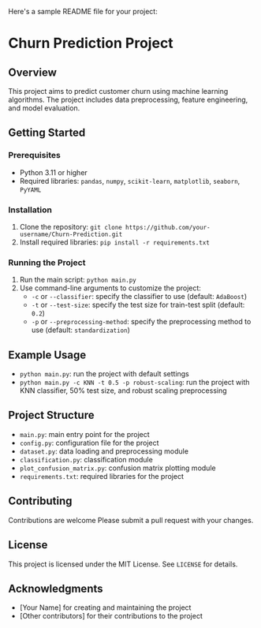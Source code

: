 Here's a sample README file for your project:

**Churn Prediction Project**
==========================

**Overview**
------------

This project aims to predict customer churn using machine learning algorithms. The project includes data preprocessing, feature engineering, and model evaluation.

**Getting Started**
-------------------

### Prerequisites

* Python 3.11 or higher
* Required libraries: `pandas`, `numpy`, `scikit-learn`, `matplotlib`, `seaborn`, `PyYAML`

### Installation

1. Clone the repository: `git clone https://github.com/your-username/Churn-Prediction.git`
2. Install required libraries: `pip install -r requirements.txt`

### Running the Project

1. Run the main script: `python main.py`
2. Use command-line arguments to customize the project:
	* `-c` or `--classifier`: specify the classifier to use (default: `AdaBoost`)
	* `-t` or `--test-size`: specify the test size for train-test split (default: `0.2`)
	* `-p` or `--preprocessing-method`: specify the preprocessing method to use (default: `standardization`)

**Example Usage**
-----------------

* `python main.py`: run the project with default settings
* `python main.py -c KNN -t 0.5 -p robust-scaling`: run the project with KNN classifier, 50% test size, and robust scaling preprocessing

**Project Structure**
---------------------

* `main.py`: main entry point for the project
* `config.py`: configuration file for the project
* `dataset.py`: data loading and preprocessing module
* `classification.py`: classification module
* `plot_confusion_matrix.py`: confusion matrix plotting module
* `requirements.txt`: required libraries for the project

**Contributing**
--------------

Contributions are welcome Please submit a pull request with your changes.

**License**
-------

This project is licensed under the MIT License. See `LICENSE` for details.

**Acknowledgments**
------------------

* [Your Name] for creating and maintaining the project
* [Other contributors] for their contributions to the project
